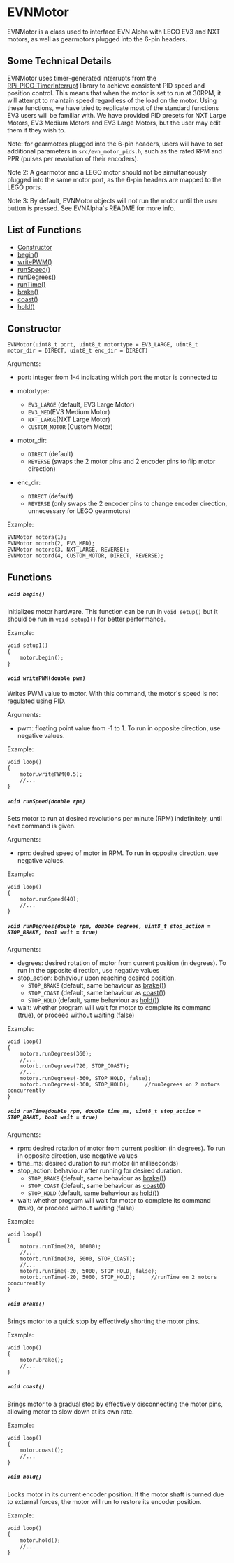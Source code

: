 # EVNMotor
EVNMotor is a class used to interface EVN Alpha with LEGO EV3 and NXT motors, as well as gearmotors plugged into the 6-pin headers.

## Some Technical Details
EVNMotor uses timer-generated interrupts from the [RPi_PICO_TimerInterrupt](https://github.com/khoih-prog/RPI_PICO_TimerInterrupt) library to achieve consistent PID speed and position control. This means that when the motor is set to run at 30RPM, it will attempt to maintain speed regardless of the load on the motor. Using these functions, we have tried to replicate most of the standard functions EV3 users will be familiar with. We have provided PID presets for NXT Large Motors, EV3 Medium Motors and EV3 Large Motors, but the user may edit them if they wish to.

Note: for gearmotors plugged into the 6-pin headers, users will have to set additional parameters in `src/evn_motor_pids.h`, such as the rated RPM and PPR (pulses per revolution of their encoders).

Note 2: A gearmotor and a LEGO motor should not be simultaneously plugged into the same motor port, as the 6-pin headers are mapped to the LEGO ports.

Note 3: By default, EVNMotor objects will not run the motor until the user button is pressed. See EVNAlpha's README for more info.

## List of Functions
- [Constructor](#evnmotor)
- [begin()](#void-begin)
- [writePWM()](#void-writepwm)
- [runSpeed()](#void-runspeed)
- [runDegrees()](#void-rundegrees)
- [runTime()](#void-runtime)
- [brake()](#void-brake)
- [coast()](#void-coast)
- [hold()](#void-hold)

## Constructor
`EVNMotor(uint8_t port, uint8_t motortype = EV3_LARGE, uint8_t motor_dir = DIRECT, uint8_t enc_dir = DIRECT)`

Arguments:
* port: integer from 1-4 indicating which port the motor is connected to

* motortype:
    * `EV3_LARGE` (default, EV3 Large Motor)
    * `EV3_MED`(EV3 Medium Motor)
    * `NXT_LARGE`(NXT Large Motor)
    * `CUSTOM_MOTOR` (Custom Motor)

* motor_dir: 
    * `DIRECT` (default)
    * `REVERSE` (swaps the 2 motor pins and 2 encoder pins to flip motor direction)

* enc_dir:
    * `DIRECT` (default)
    * `REVERSE` (only swaps the 2 encoder pins to change encoder direction, unnecessary for LEGO gearmotors)

Example:
```
EVNMotor motora(1);
EVNMotor motorb(2, EV3_MED);
EVNMotor motorc(3, NXT_LARGE, REVERSE);
EVNMotor motord(4, CUSTOM_MOTOR, DIRECT, REVERSE);
```

## Functions
##### `void begin()`
Initializes motor hardware. This function can be run in `void setup()` but it should be run in `void setup1()` for better performance.

Example:
```
void setup1()
{
    motor.begin();
}
```

#### `void writePWM(double pwm)`
Writes PWM value to motor. With this command, the motor's speed is not regulated using PID.

Arguments:
* pwm: floating point value from -1 to 1. To run in opposite direction, use negative values.

Example:
```
void loop()
{
    motor.writePWM(0.5);
    //...
}
```

##### `void runSpeed(double rpm)`
Sets motor to run at desired revolutions per minute (RPM) indefinitely, until next command is given.

Arguments:
* rpm: desired speed of motor in RPM. To run in opposite direction, use negative values.

Example:
```
void loop()
{
    motor.runSpeed(40);
    //...
}
```

##### `void runDegrees(double rpm, double degrees, uint8_t stop_action = STOP_BRAKE, bool wait = true)`
Arguments:
* degrees: desired rotation of motor from current position (in degrees). To run in the opposite direction, use negative values
* stop_action: behaviour upon reaching desired position.
    * `STOP_BRAKE` (default, same behaviour as [brake()](#void-brake))
    * `STOP_COAST` (default, same behaviour as [coast()](#void-coast))
    * `STOP_HOLD` (default, same behaviour as [hold()](#void-hold))
* wait: whether program will wait for motor to complete its command (true), or proceed without waiting (false)

Example:
```
void loop()
{
    motora.runDegrees(360);
    //...
    motorb.runDegrees(720, STOP_COAST);
    //...
    motora.runDegrees(-360, STOP_HOLD, false);
    motorb.runDegrees(-360, STOP_HOLD);     //runDegrees on 2 motors concurrently
}
```

##### `void runTime(double rpm, double time_ms, uint8_t stop_action = STOP_BRAKE, bool wait = true)`
Arguments:
* rpm: desired rotation of motor from current position (in degrees). To run in opposite direction, use negative values
* time_ms: desired duration to run motor (in milliseconds)
* stop_action: behaviour after running for desired duration.
    * `STOP_BRAKE` (default, same behaviour as [brake()](#void-brake))
    * `STOP_COAST` (default, same behaviour as [coast()](#void-coast))
    * `STOP_HOLD` (default, same behaviour as [hold()](#void-hold))
* wait: whether program will wait for motor to complete its command (true), or proceed without waiting (false)

Example:
```
void loop()
{
    motora.runTime(20, 10000);
    //...
    motorb.runTime(30, 5000, STOP_COAST);
    //...
    motora.runTime(-20, 5000, STOP_HOLD, false);
    motorb.runTime(-20, 5000, STOP_HOLD);     //runTime on 2 motors concurrently
}
```

##### `void brake()`
Brings motor to a quick stop by effectively shorting the motor pins.

Example:
```
void loop()
{
    motor.brake();
    //...
}
```

##### `void coast()`
Brings motor to a gradual stop by effectively disconnecting the motor pins, allowing motor to slow down at its own rate.

Example:
```
void loop()
{
    motor.coast();
    //...
}
```

##### `void hold()`
Locks motor in its current encoder position. 
If the motor shaft is turned due to external forces, the motor will run to restore its encoder position.

Example:
```
void loop()
{
    motor.hold();
    //...
}
```